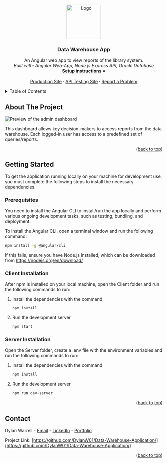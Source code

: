 <a name="readme-top"></a>

<!-- PROJECT LOGO -->
  <div align="center">
    <img src="https://cdn.pixabay.com/photo/2022/05/23/17/58/big-data-7216839_1280.png" alt="Logo" height="110">
 
  <h3 align="center">Data Warehouse App</h3>

  <p align="center">
    An Angular web app to view reports of the library system.
    <br />
    <em>Built with: Angular Web-App, Node.js Express API, Oracle Database</em>
    <br />
    <a href="#getting-started"><strong>Setup instructions »</strong></a>
    <br />
    <br />
    <a href="https://datawarehouse.dylanwarrell.com">Production Site</a>
    ·
    <a href="https://datawarehouseapi.dylanwarrell.com/swagger">API Testing Site</a>
    ·
    <a href="https://github.com/DylanW01/Data-Warehouse-Application/issues">Report a Problem</a>
  </p>

</div>

<!-- TABLE OF CONTENTS -->
<details>
  <summary>Table of Contents</summary>
  <ol>
    <li><a href="#about-the-project">About The Project</a></li>
    <li>
      <a href="#getting-started">Getting Started</a>
      <ul>
        <li><a href="#prerequisites">Prerequisites</a></li>
        <li><a href="#client-installation">Client Installation</a></li>
        <li><a href="#server-installation">Server Installation</a></li>
      </ul>
    </li>
    <li><a href="#contact">Contact</a></li>
  </ol>
</details>

<!-- ABOUT THE PROJECT -->

## About The Project

<img src="https://github.com/DylanW01/Data-Warehouse-Application/assets/124311289/f8a5b2e3-3aa2-440a-be48-1a885f2722d5" alt="Preview of the admin dashboard" border="0">

This dashboard allows key decision-makers to access reports from the data warehouse. Each logged-in user has access to a predefined set of queries/reports.

<p align="right">(<a href="#readme-top">back to top</a>)</p>

<!-- GETTING STARTED -->

## Getting Started

To get the application running locally on your machine for development use, you must complete the following steps to install the necessary dependencies.

### Prerequisites

You need to install the Angular CLI to install/run the app locally and perform various ongoing development tasks, such as testing, bundling, and deployment.

To install the Angular CLI, open a terminal window and run the following command:

```sh
npm install -g @angular/cli
```

If this fails, ensure you have Node.js installed, which can be downloaded from https://nodejs.org/en/download/

### Client Installation

After npm is installed on your local machine, open the Client folder and run the following commands to run:

1. Install the dependencies with the command
   ```sh
   npm install
   ```
2. Run the development server
   ```sh
   npm start
   ```

### Server Installation

Open the Server folder, create a .env file with the environment variables and run the following commands to run:

1. Install the dependencies with the command

   ```sh
   npm install
   ```

2. Run the development server

   ```sh
   npm run dev-server
   ```

   <p align="right">(<a href="#readme-top">back to top</a>)</p>

<!-- CONTACT -->

## Contact

Dylan Warrell - [Email](mailto:admin@dylanwarrell.com) - [LinkedIn](https://www.linkedin.com/in/dylanwarrell/) - [Portfolio](https://dylanwarrell.com/)

Project Link: [https://github.com/DylanW01/Data-Warehouse-Application/](https://github.com/DylanW01/Data-Warehouse-Application/)

<p align="right">(<a href="#readme-top">back to top</a>)</p>
